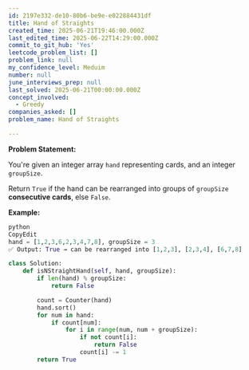 ```yaml
---
id: 2197e332-de10-80b6-be9e-e022884431df
title: Hand of Straights
created_time: 2025-06-21T19:46:00.000Z
last_edited_time: 2025-06-22T14:29:00.000Z
commit_to_git_hub: 'Yes'
leetcode_problem_list: []
problem_link: null
my_confidence_level: Meduim
number: null
june_interviews_prep: null
last_solved: 2025-06-21T00:00:00.000Z
concept_involved:
  - Greedy
companies_asked: []
problem_name: Hand of Straights

---
```


**Problem Statement:**

You're given an integer array `hand` representing cards, and an integer `groupSize`.

Return `True` if the hand can be rearranged into groups of `groupSize` **consecutive cards**, else `False`.

**Example:**

```python
python
CopyEdit
hand = [1,2,3,6,2,3,4,7,8], groupSize = 3
✅ Output: True → can be rearranged into [1,2,3], [2,3,4], [6,7,8]


```

```python
class Solution:
    def isNStraightHand(self, hand, groupSize):
        if len(hand) % groupSize:
            return False

        count = Counter(hand)
        hand.sort()
        for num in hand:
            if count[num]:
                for i in range(num, num + groupSize):
                    if not count[i]:
                        return False
                    count[i] -= 1
        return True
```
